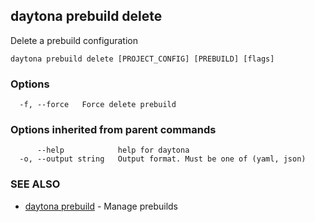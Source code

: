 ## daytona prebuild delete

Delete a prebuild configuration

```
daytona prebuild delete [PROJECT_CONFIG] [PREBUILD] [flags]
```

### Options

```
  -f, --force   Force delete prebuild
```

### Options inherited from parent commands

```
      --help            help for daytona
  -o, --output string   Output format. Must be one of (yaml, json)
```

### SEE ALSO

* [daytona prebuild](daytona_prebuild.md)	 - Manage prebuilds

